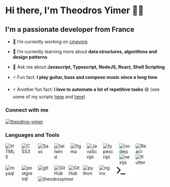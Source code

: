 # Hi there, I'm Theodros Yimer 👋🏿

## I'm a passionate developer from France

<!-- <p align="left"> <img src="https://komarev.com/ghpvc/?username=theodrosyimer&label=Profile%20views&color=0e75b6&style=flat" alt="theodrosyimer" /> </p> -->

- 🔭 I’m currently working on [cinevore](https://github.com/theodrosyimer/cinevore)

- 🌱 I’m currently learning more about **data structures, algorithms and design patterns**

- 💬 Ask me about **Javascript, Typescript, NodeJS, React, Shell Scripting**

- ⚡ Fun fact: **I play guitar, bass and compose music since a long time**
- ⚡ Another fun fact: **I love to automate a lot of repetitive tasks** 😄 (see some of my scripts [here](https://github.com/theodrosyimer/.dotfiles/tree/main/bin) and [here](https://github.com/theodrosyimer/.dotfiles/tree/main/zsh/custom))

### Connect with me

<a href="https://linkedin.com/in/theodros-yimer" target="blank">
  <img align="center" src="https://raw.githubusercontent.com/rahuldkjain/github-profile-readme-generator/master/src/images/icons/Social/linked-in-alt.svg" alt="theodros-yimer" height="30" width="35" style="padding-inline-end: 1rem;" />
</a>

### Languages and Tools

<!-- <img align="left" alt="Visual Studio Code" width="35px" src="https://cdn.jsdelivr.net/gh/devicons/devicon/icons/vscode/vscode-original.svg" style="padding-inline-end: 1rem;" /> -->
<img align="left" alt="HTML5" width="35px" src="https://cdn.jsdelivr.net/gh/devicons/devicon/icons/html5/html5-original.svg" style="padding-inline-end: 1rem;" />
<img align="left" alt="CSS3" width="35px" src="https://cdn.jsdelivr.net/gh/devicons/devicon/icons/css3/css3-original.svg" style="padding-inline-end: 1rem;" />
<img align="left" alt="Sass" width="35px" src="https://cdn.jsdelivr.net/gh/devicons/devicon/icons/sass/sass-original.svg" style="padding-inline-end: 1rem;" />
<img align="left" src="https://cdn.jsdelivr.net/gh/devicons/devicon/icons/tailwindcss/tailwindcss-original.svg" alt="tailwind" width="35" style="padding-inline-end: 1rem;" />
<img align="left" src="https://cdn.jsdelivr.net/gh/devicons/devicon/icons/figma/figma-original.svg" alt="figma" width="35px" style="padding-inline-end: 1rem;" />
<img align="left" alt="JavaScript" width="35px" src="https://cdn.jsdelivr.net/gh/devicons/devicon/icons/javascript/javascript-original.svg" style="padding-inline-end: 1rem;" />
<img align="left" src="https://cdn.jsdelivr.net/gh/devicons/devicon/icons/typescript/typescript-original.svg" alt="typescript" width="35px" style="padding-inline-end: 1rem;" />
<img align="left" src="https://cdn.jsdelivr.net/gh/devicons/devicon/icons/nodejs/nodejs-original.svg" alt="nodejs" width="35px" style="padding-inline-end: 1rem;" />
<img align="left" alt="React" width="35pxpx" src="https://cdn.jsdelivr.net/gh/devicons/devicon/icons/react/react-original.svg" style="padding-inline-end: 1rem;" />
<img align="left" src="https://cdn.jsdelivr.net/gh/devicons/devicon/icons/nextjs/nextjs-original.svg" alt="nextjs" width="35px" style="padding-inline-end: 1rem;" />
<img align="left" src="https://cdn.jsdelivr.net/gh/devicons/devicon/icons/flutter/flutter-original.svg" alt="flutter" width="32" style="padding-inline-end: 1rem;" />
<img align="left" src="https://cdn.jsdelivr.net/gh/devicons/devicon/icons/mysql/mysql-original-wordmark.svg" alt="mysql" width="35px" style="padding-inline-end: 1rem;" />
<img align="left" src="https://cdn.jsdelivr.net/gh/devicons/devicon/icons/postgresql/postgresql-original.svg" alt="postgresql" width="35px" style="padding-inline-end: 1rem;" />
<img align="left" src="https://cdn.jsdelivr.net/gh/devicons/devicon/icons/git/git-original.svg" alt="git" width="35" style="padding-inline-end: 1rem;" />
<img align="left" alt="GitHub" width="35px" src="https://user-images.githubusercontent.com/3369400/139447912-e0f43f33-6d9f-45f8-be46-2df5bbc91289.png#gh-dark-mode-only" style="padding-right:10px;" />
<img align="left" alt="GitHub" width="35px" src="https://user-images.githubusercontent.com/3369400/139448065-39a229ba-4b06-434b-bc67-616e2ed80c8f.png#gh-light-mode-only" style="padding-right:10px;" />
<img align="left" src="https://cdn.jsdelivr.net/gh/devicons/devicon/icons/python/python-original.svg" alt="python" width="35px" style="padding-inline-end: 1rem;" />
<img align="left" src="https://cdn.jsdelivr.net/gh/devicons/devicon/icons/nginx/nginx-original.svg" alt="nginx" width="35px" style="padding-inline-end: 1rem;" />
<img align="left" alt="Terminal" width="35px" src="./img/terminal-light.svg#gh-light-mode-only" />
<img align="left" alt="Terminal" width="35px" src="./img/terminal-dark.svg#gh-dark-mode-only" />

<!-- from docs:
> Using [GitHub's new media feature](https://github.blog/changelog/2022-05-19-specify-theme-context-for-images-in-markdown-beta/) in HTML to specify whether to display images for light or dark themes. This is done using the HTML `<picture>` element in combination with the `prefers-color-scheme` media feature.
 -->

</br>
</br>
</br>
</br>

<picture>
  <source
    srcset="https://github-readme-stats.vercel.app/api/top-langs?username=theodrosyimer&show_icons=true&theme=dark&layout=compact"
    media="(prefers-color-scheme: dark)"
  />
  <source
    srcset="https://github-readme-stats.vercel.app/api/top-langs?username=theodrosyimer&show_icons=true"
    media="(prefers-color-scheme: light), (prefers-color-scheme: no-preference)"
  />
  <img src="https://github-readme-stats.vercel.app/api/top-langs?username=theodrosyimer&show_icons=true&locale=en&layout=compact" alt="theodrosyimer"/>
</picture>
